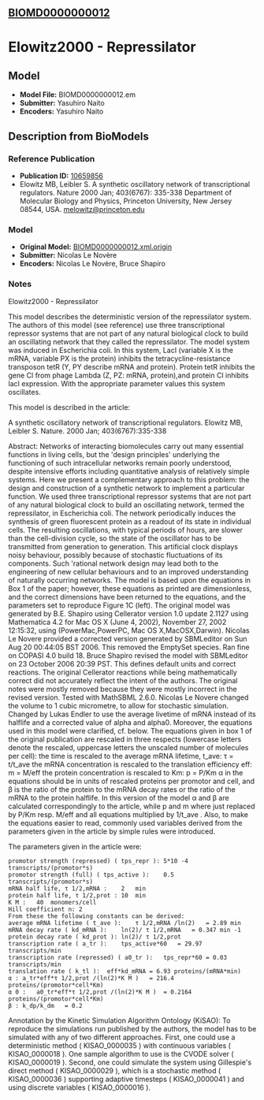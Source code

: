 [BIOMD0000000012](http://www.ebi.ac.uk/biomodels-main/BIOMD0000000012)
----------------------------------------------------------------------
Elowitz2000 - Repressilator
======================================================================

Model
-----

* **Model File:** BIOMD0000000012.em
* **Submitter:** Yasuhiro Naito
* **Encoders:** Yasuhiro Naito

Description from BioModels
--------------------------

### Reference Publication

* **Publication ID:** [10659856](http://www.ncbi.nlm.nih.gov/pubmed/10659856)
* Elowitz MB, Leibler S. 
A synthetic oscillatory network of transcriptional regulators. 
Nature 2000 Jan; 403(6767): 335-338 
Department of Molecular Biology and Physics, Princeton University, New Jersey 08544, USA. melowitz@princeton.edu  

### Model

* **Original Model:** [BIOMD0000000012.xml.origin](http://www.ebi.ac.uk/biomodels/models-main/publ/BIOMD0000000012/BIOMD0000000012.xml.origin)
* **Submitter:** Nicolas Le Novère
* **Encoders:** Nicolas Le Novère, Bruce Shapiro

### Notes

Elowitz2000 - Repressilator

This model describes the deterministic version of the repressilator system.
The authors of this model (see reference) use three transcriptional repressor systems that are not part of any natural biological clock to build an oscillating network that they called the repressilator. The model system was induced in Escherichia coli.
In this system, LacI (variable X is the mRNA, variable PX is the protein) inhibits the tetracycline-resistance transposon tetR (Y, PY describe mRNA and protein). Protein tetR inhibits the gene Cl from phage Lambda (Z, PZ: mRNA, protein),and protein Cl inhibits lacI expression. With the appropriate parameter values this system oscillates.

This model is described in the article:

A synthetic oscillatory network of transcriptional regulators.
Elowitz MB, Leibler S.
Nature. 2000 Jan; 403(6767):335-338

Abstract:
Networks of interacting biomolecules carry out many essential functions in living cells, but the 'design principles' underlying the functioning of such intracellular networks remain poorly understood, despite intensive efforts including quantitative analysis of relatively simple systems. Here we present a complementary approach to this problem: the design and construction of a synthetic network to implement a particular function. We used three transcriptional repressor systems that are not part of any natural biological clock to build an oscillating network, termed the repressilator, in Escherichia coli. The network periodically induces the synthesis of green fluorescent protein as a readout of its state in individual cells. The resulting oscillations, with typical periods of hours, are slower than the cell-division cycle, so the state of the oscillator has to be transmitted from generation to generation. This artificial clock displays noisy behaviour, possibly because of stochastic fluctuations of its components. Such 'rational network design may lead both to the engineering of new cellular behaviours and to an improved understanding of naturally occurring networks.
The model is based upon the equations in Box 1 of the paper; however, these equations as printed are dimensionless, and the correct dimensions have been returned to the equations, and the parameters set to reproduce Figure 1C (left).
The original model was generated by B.E. Shapiro using Cellerator version 1.0 update 2.1127 using Mathematica 4.2 for Mac OS X (June 4, 2002), November 27, 2002 12:15:32, using (PowerMac,PowerPC, Mac OS X,MacOSX,Darwin).
Nicolas Le Novere provided a corrected version generated by SBMLeditor on Sun Aug 20 00:44:05 BST 2006. This removed the EmptySet species. Ran fine on COPASI 4.0 build 18.
Bruce Shapiro revised the model with SBMLeditor on 23 October 2006 20:39 PST. This defines default units and correct reactions. The original Cellerator reactions while being mathematically correct did not accurately reflect the intent of the authors. The original notes were mostly removed because they were mostly incorrect in the revised version. Tested with MathSBML 2.6.0.
Nicolas Le Novere changed the volume to 1 cubic micrometre, to allow for stochastic simulation.
Changed by Lukas Endler to use the average livetime of mRNA instead of its halflife and a corrected value of alpha and alpha0.
Moreover, the equations used in this model were clarified, cf. below.
The equations given in box 1 of the original publication are rescaled in three respects (lowercase letters denote the rescaled, uppercase letters the unscaled number of molecules per cell):
the time is rescaled to the average mRNA lifetime, t_ave: τ = t/t_ave
the mRNA concentration is rescaled to the translation efficiency eff: m = M/eff
the protein concentration is rescaled to Km: p = P/Km
α in the equations should be in units of rescaled proteins per promotor and cell, and β is the ratio of the protein to the mRNA decay rates or the ratio of the mRNA to the protein halflife.
In this version of the model α and β are calculated correspondingly to the article, while p and m where just replaced by P/Km resp. M/eff and all equations multiplied by 1/t_ave . Also, to make the equations easier to read, commonly used variables derived from the parameters given in the article by simple rules were introduced.

The parameters given in the article were:
```
promotor strength (repressed) ( tps_repr ):	5*10 -4	transcripts/(promotor*s)
promotor strength (full) ( tps_active ):	0.5	transcripts/(promotor*s)
mRNA half life, τ 1/2,mRNA :	2	min
protein half life, τ 1/2,prot :	10	min
K M :	40	monomers/cell
Hill coefficient n:	2	
From these the following constants can be derived:
average mRNA lifetime ( t_ave ):	τ 1/2,mRNA /ln(2)	= 2.89 min
mRNA decay rate ( kd_mRNA ):	ln(2)/ τ 1/2,mRNA	= 0.347 min -1
protein decay rate ( kd_prot ):	ln(2)/ τ 1/2,prot
transcription rate ( a_tr ):	tps_active*60	= 29.97 transcripts/min
transcription rate (repressed) ( a0_tr ):	tps_repr*60	= 0.03 transcripts/min
translation rate ( k_tl ):	eff*kd_mRNA	= 6.93 proteins/(mRNA*min)
α :	a_tr*eff*τ 1/2,prot /(ln(2)*K M )	= 216.4 proteins/(promotor*cell*Km)
α 0 :	a0_tr*eff*τ 1/2,prot /(ln(2)*K M )	= 0.2164 proteins/(promotor*cell*Km)
β :	k_dp/k_dm	= 0.2
```

Annotation by the Kinetic Simulation Algorithm Ontology (KiSAO):
To reproduce the simulations run published by the authors, the model has to be simulated with any of two different approaches. First, one could use a deterministic method ( KISAO_0000035 ) with continuous variables ( KISAO_0000018 ). One sample algorithm to use is the CVODE solver ( KISAO_0000019 ). Second, one could simulate the system using Gillespie's direct method ( KISAO_0000029 ), which is a stochastic method ( KISAO_0000036 ) supporting adaptive timesteps ( KISAO_0000041 ) and using discrete variables ( KISAO_0000016 ).
